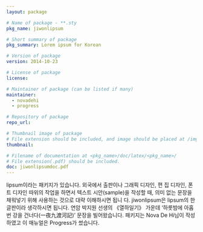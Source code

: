 ```yaml
---
layout: package

# Name of package - **.sty
pkg_name: jiwonlipsum

# Short summary of package
pkg_summary: Lorem ipsum for Korean

# Version of package
version: 2014-10-23

# License of package
license: 

# Maintainer of package (can be listed if many)
maintainer: 
  - novadehi
  - progress

# Repository of package
repo_url: 

# Thumbnail image of package
# File extension should be included, and image should be placed at /img/pkg.
thumbnail: 

# Filename of documentation at <pkg_name>/doc/latex/<pkg_name>/
# File extension(.pdf) should be included.
doc: jiwonlipsumdoc.pdf
---
```


lipsum이라는 패키지가 있습니다. 외국에서 출판이나 그래픽 디자인, 편 집 디자인, 폰트 디자인 따위의 작업을 하면서 텍스트 시안(sample)을 작성할 때, 의미 없는 문장을 채워넣기 위해 사용하는 것으로 대략 이해하시면 됩니 다. jiwonlipsum은 lipsum의 한글판이라 생각하시면 됩니다. 연암 박지원 선생의 《열하일기》 가운데 ‘하룻밤에 아홉 번 강을 건너다(一夜九渡河記)’ 문장을 빌어왔습니다. 패키지는 Nova De Hi님이 작성하였고 이 매뉴얼은 Progress가 썼습니다.
